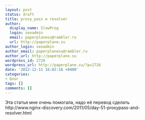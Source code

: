 ```yaml
---
layout: post
status: draft
title: proxy_pass и resolver
author:
  display_name: SlowProg
  login: seoadmin
  email: paperplanesu@rambler.ru
  url: http://paperplane.su
author_login: seoadmin
author_email: paperplanesu@rambler.ru
author_url: http://paperplane.su
wordpress_id: 2726
wordpress_url: http://paperplane.su/?p=2726
date: '2012-12-11 16:02:16 +0400'
categories:
- Блог
tags: []
comments: []
---
```

<p>Эта статья мне очень помогала, надо её перевод сделать<br />
http:&#47;&#47;www.nginx-discovery.com&#47;2011&#47;05&#47;day-51-proxypass-and-resolver.html</p>
